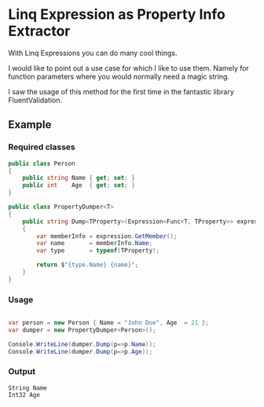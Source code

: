 ﻿# Linq Expression as Property Info Extractor

With Linq Expressions you can do many cool things.

I would like to point out a use case for which I like to use them. 
Namely for function parameters where you would normally need a magic string.

I saw the usage of this method for the first time in the fantastic 
library FluentValidation.

## Example

### Required classes
```csharp
public class Person
{
    public string Name { get; set; }
    public int    Age  { get; set; }
}

public class PropertyDumper<T>
{
    public string Dump<TProperty>(Expression<Func<T, TProperty>> expression)
    {
        var memberInfo = expression.GetMember();
        var name       = memberInfo.Name;
        var type       = typeof(TProperty);

        return $"{type.Name} {name}";
    }
}
```

### Usage
```csharp

var person = new Person { Name = "John Doe", Age  = 21 };
var dumper = new PropertyDumper<Person>();

Console.WriteLine(dumper.Dump(p=>p.Name));
Console.WriteLine(dumper.Dump(p=>p.Age));
```

### Output
```
String Name
Int32 Age
```